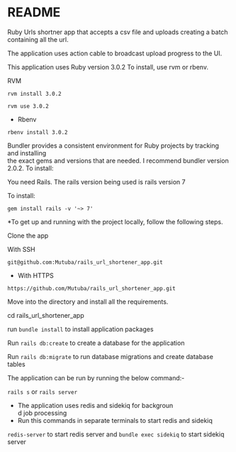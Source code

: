 # README

Ruby Urls shortner app that accepts a csv file and uploads creating a batch containing all the url.

The application uses action cable to broadcast upload progress to the UI.

This application uses Ruby version 3.0.2 To install, use rvm or rbenv.

RVM

`rvm install 3.0.2`

`rvm use 3.0.2`

- Rbenv

`rbenv install 3.0.2`

Bundler provides a consistent environment for Ruby projects by tracking and installing  
the exact gems and versions that are needed. I recommend bundler version 2.0.2. To install:

You need Rails. The rails version being used is rails version 7

To install:

`gem install rails -v '~> 7'`

\*To get up and running with the project locally, follow the following steps.

Clone the app

With SSH

`git@github.com:Mutuba/rails_url_shortener_app.git`

- With HTTPS

`https://github.com/Mutuba/rails_url_shortener_app.git`

Move into the directory and install all the requirements.

cd rails_url_shortener_app

run `bundle install` to install application packages

Run `rails db:create` to create a database for the application

Run `rails db:migrate` to run database migrations and create database tables

The application can be run by running the below command:-

`rails s` or `rails server`

- The application uses redis and sidekiq for backgroun  
  d job processing
- Run this commands in separate terminals to start redis and sidekiq

`redis-server` to start redis server and `bundle exec sidekiq` to start sidekiq server
